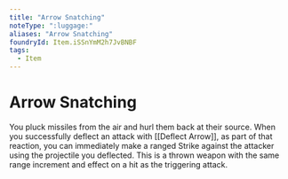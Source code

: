```yaml
---
title: "Arrow Snatching"
noteType: ":luggage:"
aliases: "Arrow Snatching"
foundryId: Item.iSSnYmM2h7JvBNBF
tags:
  - Item
---
```


# Arrow Snatching

You pluck missiles from the air and hurl them back at their source. When you successfully deflect an attack with [[Deflect Arrow]], as part of that reaction, you can immediately make a ranged Strike against the attacker using the projectile you deflected. This is a thrown weapon with the same range increment and effect on a hit as the triggering attack.
